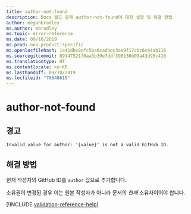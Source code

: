 ```yaml
---
title: author-not-found
description: Docs 빌드 문제 author-not-found에 대한 설명 및 해결 방법
author: meganbradley
ms.author: mbradley
ms.topic: error-reference
ms.date: 09/10/2019
ms.prod: non-product-specific
ms.openlocfilehash: 1a41dbc8efc5ba6cadbec3ee9f17cbc6c64ab116
ms.sourcegitcommit: 89147521f0aa3b39e7ddf390136b09a43d95c416
ms.translationtype: HT
ms.contentlocale: ko-KR
ms.lasthandoff: 09/10/2019
ms.locfileid: "70848619"
---
```

# <a name="author-not-found"></a>author-not-found

## <a name="warning"></a>경고

`Invalid value for author: '{value}' is not a valid GitHub ID.`

## <a name="resolution"></a>해결 방법

현재 작성자의 GitHub ID를 `author` 값으로 추가합니다.

소유권이 변경된 경우 이는 원본 작성자가 아니라 문서의 *현재* 소유자이어야 합니다.

<!--make sure to add this file to your includes folder and verify the path-->
[!INCLUDE [validation-reference-help](includes/validation-reference-help.md)]

